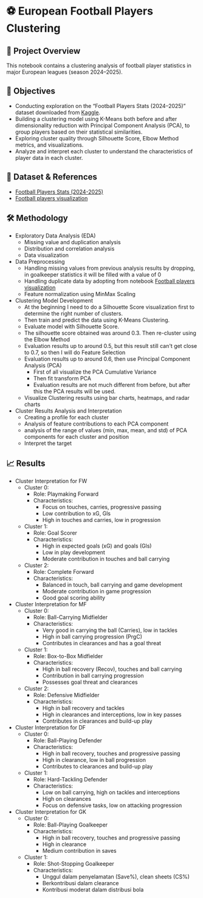 # ⚽ European Football Players Clustering
## 🧠 Project Overview
This notebook contains a clustering analysis of football player statistics in major European leagues (season 2024–2025).
## 🎯 Objectives
- Conducting exploration on the “Football Players Stats (2024–2025)” dataset downloaded from [Kaggle](https://www.kaggle.com/).
- Building a clustering model using K-Means both before and after dimensionality reduction with Principal Component Analysis (PCA), to group players based on their statistical similarities.
- Exploring cluster quality through Silhouette Score, Elbow Method metrics, and visualizations.
- Analyze and interpret each cluster to understand the characteristics of player data in each cluster.
## 📁 Dataset & References
- [Football Players Stats (2024-2025)](https://www.kaggle.com/datasets/hubertsidorowicz/football-players-stats-2024-2025)
- [Football players visualization](https://www.kaggle.com/code/quangnhatbui/football-players-visualization)
## 🛠️ Methodology
- Exploratory Data Analysis (EDA)
  - Missing value and duplication analysis
  - Distribution and correlation analysis
  - Data visualization
- Data Preprocessing
  - Handling missing values ​​from previous analysis results by dropping, in goalkeeper statistics it will be filled with a value of 0
  - Handling duplicate data by adopting from notebook [Football players visualization](https://www.kaggle.com/code/quangnhatbui/football-players-visualization)
  - Feature normalization using MinMax Scaling
- Clustering Model Development
  - At the beginning I need to do a Silhouette Score visualization first to determine the right number of clusters.
  - Then train and predict the data using K-Means Clustering.
  - Evaluate model with Silhouette Score.
  - The silhouette score obtained was around 0.3. Then re-cluster using the Elbow Method
  - Evaluation results up to around 0.5, but this result still can't get close to 0.7, so then I will do Feature Selection
  - Evaluation results up to around 0.6, then use Principal Component Analysis (PCA)
    - First of all visualize the PCA Cumulative Variance
    - Then fit transform PCA
    - Evaluation results are not much different from before, but after this the PCA results will be used.
  - Visualize Clustering results using bar charts, heatmaps, and radar charts
- Cluster Results Analysis and Interpretation
  - Creating a profile for each cluster
  - Analysis of feature contributions to each PCA component
  - analysis of the range of values ​​(min, max, mean, and std) of PCA components for each cluster and position
  - Interpret the target
## 📈 Results
- Cluster Interpretation for FW
  - Cluster 0:
    - Role: Playmaking Forward
    - Characteristics:
      - Focus on touches, carries, progressive passing
      - Low contribution to xG, Gls
      - High in touches and carries, low in progression
  - Cluster 1:
    - Role: Goal Scorer
    - Characteristics:
      - High in expected goals (xG) and goals (Gls)
      - Low in play development
      - Moderate contribution in touches and ball carrying
  - Cluster 2:
    - Role: Complete Forward
    - Characteristics:
      - Balanced in touch, ball carrying and game development
      - Moderate contribution in game progression
      - Good goal scoring ability
- Cluster Interpretation for MF
  - Cluster 0:
    - Role: Ball-Carrying Midfielder
    - Characteristics:
      - Very good in carrying the ball (Carries), low in tackles
      - High in ball carrying progression (PrgC)
      - Contributes in clearances and has a goal threat
  - Cluster 1:
    - Role: Box-to-Box Midfielder
    - Characteristics:
      - High in ball recovery (Recov), touches and ball carrying
      - Contribution in ball carrying progression
      - Possesses goal threat and clearances
  - Cluster 2:
    - Role: Defensive Midfielder
    - Characteristics:
      - High in ball recovery and tackles
      - High in clearances and interceptions, low in key passes
      - Contributes in clearances and build-up play
- Cluster Interpretation for DF
  - Cluster 0:
    - Role: Ball-Playing Defender
    - Characteristics:
      - High in ball recovery, touches and progressive passing
      - High in clearance, low in ball progression
      - Contributes to clearances and build-up play
  - Cluster 1:
    - Role: Hard-Tackling Defender
    - Characteristics:
      - Low on ball carrying, high on tackles and interceptions
      - High on clearances
      - Focus on defensive tasks, low on attacking progression
- Cluster Interpretation for GK
  - Cluster 0:
    - Role: Ball-Playing Goalkeeper
    - Characteristics:
      - High in ball recovery, touches and progressive passing
      - High in clearance
      - Medium contribution in saves
  - Cluster 1:
    - Role: Shot-Stopping Goalkeeper
    - Characteristics:
      - Unggul dalam penyelamatan (Save%), clean sheets (CS%)
      - Berkontribusi dalam clearance
      - Kontribusi moderat dalam distribusi bola
